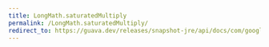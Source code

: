 ```yaml
---
title: LongMath.saturatedMultiply
permalink: /LongMath.saturatedMultiply/
redirect_to: https://guava.dev/releases/snapshot-jre/api/docs/com/google/common/math/LongMath.html#saturatedMultiply-long-long-
---
```

